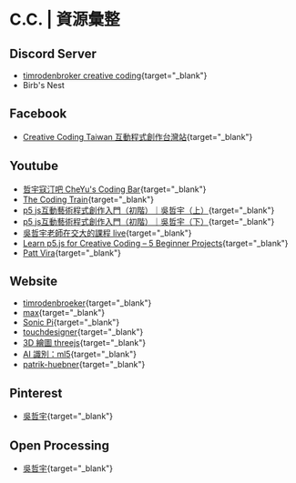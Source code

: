# C.C. | 資源彙整
## Discord Server
* [timrodenbroker creative coding](https://timrodenbroeker.de/community/discord/){target="_blank"}
* Birb's Nest

## Facebook
* [Creative Coding Taiwan 互動程式創作台灣站](https://www.facebook.com/creativecodingtaiwan){target="_blank"}

## Youtube
* [哲宇寇汀吧 CheYu's Coding Bar](https://www.youtube.com/@BossCODINGplease){target="_blank"}
* [The Coding Train](https://www.youtube.com/@TheCodingTrain){target="_blank"}
* [p5 js互動藝術程式創作入門（初階）｜吳哲宇（上）](https://www.youtube.com/watch?v=mPJldha7jY8){target="_blank"}
* [p5 js互動藝術程式創作入門（初階）｜吳哲宇（下）](https://www.youtube.com/watch?v=eOLfBnWPWN4){target="_blank"}
* [吳哲宇老師在交大的課程 live](https://www.youtube.com/@BossCODINGplease/streams){target="_blank"}
* [Learn p5.js for Creative Coding – 5 Beginner Projects](https://www.youtube.com/watch?v=o5t7PxRJSXk){target="_blank"}
* [Patt Vira](https://www.youtube.com/@pattvira){target="_blank"}

## Website
* [timrodenbroeker](https://timrodenbroeker.de/){target="_blank"}
* [max](https://cycling74.com/products/max){target="_blank"}
* [Sonic Pi](https://sonic-pi.net/){target="_blank"}
* [touchdesigner](https://derivative.ca/){target="_blank"}
* [3D 繪圖 threejs](https://threejs.org/){target="_blank"}
* [AI 識別：ml5](https://ml5js.org/){target="_blank"}
* [patrik-huebner](https://www.patrik-huebner.com/){target="_blank"}
 

## Pinterest
* [吳哲宇](https://www.pinterest.com/majerowob/){target="_blank"}

## Open Processing
* [吳哲宇](https://openprocessing.org/user/139364?view=sketches&o=48){target="_blank"}

